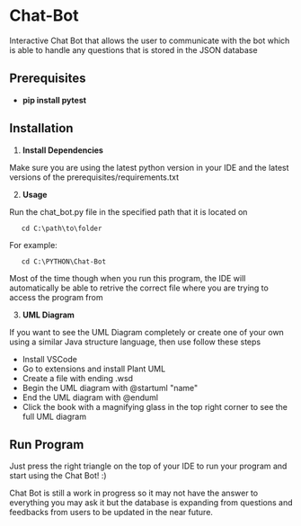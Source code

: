 # Chat-Bot
Interactive Chat Bot that allows the user to communicate with the bot which is able to handle any questions that is stored in the JSON database

## Prerequisites
  
- **pip install pytest**

## Installation

1. **Install Dependencies**

Make sure you are using the latest python version in your IDE and the latest versions of the prerequisites/requirements.txt

2. **Usage**

Run the chat_bot.py file in the specified path that it is located on

```Command Prompt
   cd C:\path\to\folder
```

For example:

```Command Prompt
   cd C:\PYTHON\Chat-Bot
```

Most of the time though when you run this program, the IDE will automatically be able to retrive the correct file where you are trying to access the program from

3. **UML Diagram**

If you want to see the UML Diagram completely or create one of your own using a similar Java structure language, then use follow these steps

   - Install VSCode
   - Go to extensions and install Plant UML
   - Create a file with ending .wsd 
   - Begin the UML diagram with @startuml "name"
   - End the UML diagram with @enduml
   - Click the book with a magnifying glass in the top right corner to see the full UML diagram

## Run Program

Just press the right triangle on the top of your IDE to run your program and start using the Chat Bot! :)

Chat Bot is still a work in progress so it may not have the answer to everything you may ask it but the database is expanding from questions
and feedbacks from users to be updated in the near future.